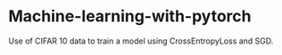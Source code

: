 # Machine-learning-with-pytorch

Use of CIFAR 10 data to train a model using CrossEntropyLoss and SGD.
